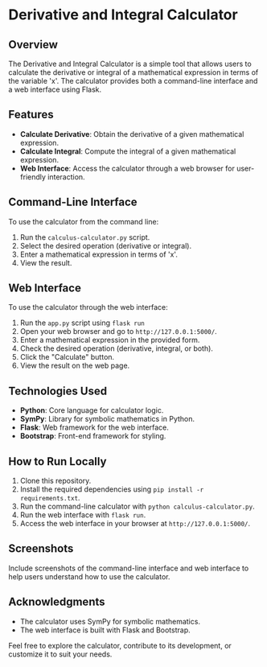 # Derivative and Integral Calculator

## Overview

The Derivative and Integral Calculator is a simple tool that allows users to calculate the derivative or integral of a mathematical expression in terms of the variable 'x'. The calculator provides both a command-line interface and a web interface using Flask.

## Features

- **Calculate Derivative**: Obtain the derivative of a given mathematical expression.
- **Calculate Integral**: Compute the integral of a given mathematical expression.
- **Web Interface**: Access the calculator through a web browser for user-friendly interaction.

## Command-Line Interface

To use the calculator from the command line:

1. Run the `calculus-calculator.py` script.
2. Select the desired operation (derivative or integral).
3. Enter a mathematical expression in terms of 'x'.
4. View the result.

## Web Interface

To use the calculator through the web interface:

1. Run the `app.py` script using `flask run`
2. Open your web browser and go to `http://127.0.0.1:5000/`.
3. Enter a mathematical expression in the provided form.
4. Check the desired operation (derivative, integral, or both).
5. Click the "Calculate" button.
6. View the result on the web page.

## Technologies Used

- **Python**: Core language for calculator logic.
- **SymPy**: Library for symbolic mathematics in Python.
- **Flask**: Web framework for the web interface.
- **Bootstrap**: Front-end framework for styling.

## How to Run Locally

1. Clone this repository.
2. Install the required dependencies using `pip install -r requirements.txt`.
3. Run the command-line calculator with `python calculus-calculator.py`.
4. Run the web interface with `flask run`.
5. Access the web interface in your browser at `http://127.0.0.1:5000/`.

## Screenshots

Include screenshots of the command-line interface and web interface to help users understand how to use the calculator.

## Acknowledgments

- The calculator uses SymPy for symbolic mathematics.
- The web interface is built with Flask and Bootstrap.

Feel free to explore the calculator, contribute to its development, or customize it to suit your needs.
